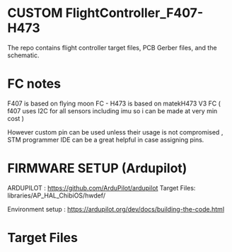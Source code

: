 # CUSTOM FlightController_F407-H473
The repo contains flight controller target files, PCB Gerber files, and the schematic.


# FC notes 
F407 is based on flying moon FC - H473 is based on matekH473 V3 FC
( f407 uses I2C for all sensors including imu so i can be made at very min cost )

However custom pin can be used unless their usage is not compromised , STM programmer IDE can be a great helpful in case assigning pins.

# FIRMWARE SETUP (Ardupilot)

ARDUPILOT : https://github.com/ArduPilot/ardupilot
Target Files: libraries/AP_HAL_ChibiOS/hwdef/ 

Environment setup : https://ardupilot.org/dev/docs/building-the-code.html

# Target Files 

